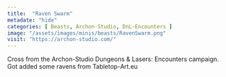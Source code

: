 ```yaml
---
title:  "Raven Swarm"
metadate: "hide"
categories: [ Beasts, Archon-Studio, DnL-Encounters ]
image: "/assets/images/minis/beasts/RavenSwarm.png"
visit: "https://archon-studio.com/"
---
```

Cross from the Archon-Studio Dungeons & Lasers: Encounters campaign.
Got added some ravens from Tabletop-Art.eu